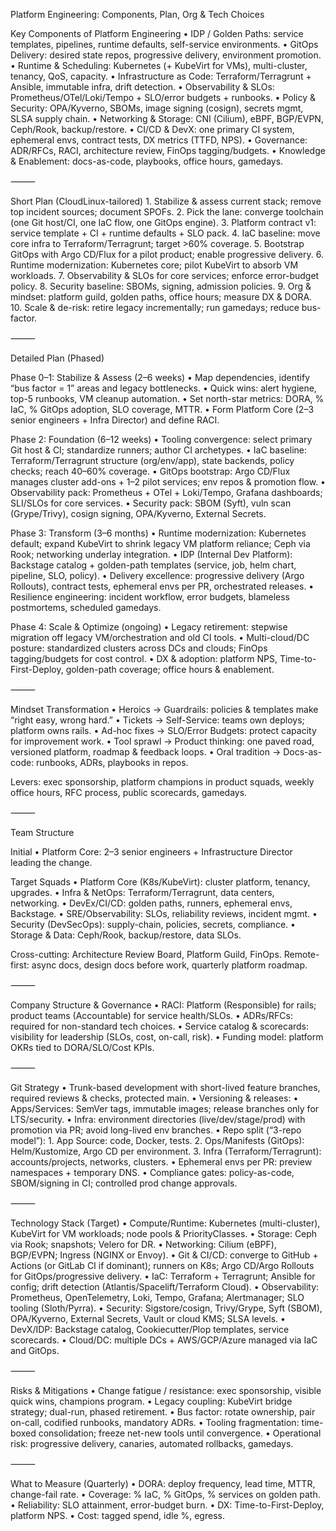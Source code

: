 Platform Engineering: Components, Plan, Org & Tech Choices

Key Components of Platform Engineering
	•	IDP / Golden Paths: service templates, pipelines, runtime defaults, self-service environments.
	•	GitOps Delivery: desired state repos, progressive delivery, environment promotion.
	•	Runtime & Scheduling: Kubernetes (+ KubeVirt for VMs), multi-cluster, tenancy, QoS, capacity.
	•	Infrastructure as Code: Terraform/Terragrunt + Ansible, immutable infra, drift detection.
	•	Observability & SLOs: Prometheus/OTel/Loki/Tempo + SLO/error budgets + runbooks.
	•	Policy & Security: OPA/Kyverno, SBOMs, image signing (cosign), secrets mgmt, SLSA supply chain.
	•	Networking & Storage: CNI (Cilium), eBPF, BGP/EVPN, Ceph/Rook, backup/restore.
	•	CI/CD & DevX: one primary CI system, ephemeral envs, contract tests, DX metrics (TTFD, NPS).
	•	Governance: ADR/RFCs, RACI, architecture review, FinOps tagging/budgets.
	•	Knowledge & Enablement: docs-as-code, playbooks, office hours, gamedays.

⸻

Short Plan (CloudLinux-tailored)
	1.	Stabilize & assess current stack; remove top incident sources; document SPOFs.
	2.	Pick the lane: converge toolchain (one Git host/CI, one IaC flow, one GitOps engine).
	3.	Platform contract v1: service template + CI + runtime defaults + SLO pack.
	4.	IaC baseline: move core infra to Terraform/Terragrunt; target >60% coverage.
	5.	Bootstrap GitOps with Argo CD/Flux for a pilot product; enable progressive delivery.
	6.	Runtime modernization: Kubernetes core; pilot KubeVirt to absorb VM workloads.
	7.	Observability & SLOs for core services; enforce error-budget policy.
	8.	Security baseline: SBOMs, signing, admission policies.
	9.	Org & mindset: platform guild, golden paths, office hours; measure DX & DORA.
	10.	Scale & de-risk: retire legacy incrementally; run gamedays; reduce bus-factor.

⸻

Detailed Plan (Phased)

Phase 0–1: Stabilize & Assess (2–6 weeks)
	•	Map dependencies, identify “bus factor = 1” areas and legacy bottlenecks.
	•	Quick wins: alert hygiene, top-5 runbooks, VM cleanup automation.
	•	Set north-star metrics: DORA, % IaC, % GitOps adoption, SLO coverage, MTTR.
	•	Form Platform Core (2–3 senior engineers + Infra Director) and define RACI.

Phase 2: Foundation (6–12 weeks)
	•	Tooling convergence: select primary Git host & CI; standardize runners; author CI archetypes.
	•	IaC baseline: Terraform/Terragrunt structure (org/env/app), state backends, policy checks; reach 40–60% coverage.
	•	GitOps bootstrap: Argo CD/Flux manages cluster add-ons + 1–2 pilot services; env repos & promotion flow.
	•	Observability pack: Prometheus + OTel + Loki/Tempo, Grafana dashboards; SLI/SLOs for core services.
	•	Security pack: SBOM (Syft), vuln scan (Grype/Trivy), cosign signing, OPA/Kyverno, External Secrets.

Phase 3: Transform (3–6 months)
	•	Runtime modernization: Kubernetes default; expand KubeVirt to shrink legacy VM platform reliance; Ceph via Rook; networking underlay integration.
	•	IDP (Internal Dev Platform): Backstage catalog + golden-path templates (service, job, helm chart, pipeline, SLO, policy).
	•	Delivery excellence: progressive delivery (Argo Rollouts), contract tests, ephemeral envs per PR, orchestrated releases.
	•	Resilience engineering: incident workflow, error budgets, blameless postmortems, scheduled gamedays.

Phase 4: Scale & Optimize (ongoing)
	•	Legacy retirement: stepwise migration off legacy VM/orchestration and old CI tools.
	•	Multi-cloud/DC posture: standardized clusters across DCs and clouds; FinOps tagging/budgets for cost control.
	•	DX & adoption: platform NPS, Time-to-First-Deploy, golden-path coverage; office hours & enablement.

⸻

Mindset Transformation
	•	Heroics → Guardrails: policies & templates make “right easy, wrong hard.”
	•	Tickets → Self-Service: teams own deploys; platform owns rails.
	•	Ad-hoc fixes → SLO/Error Budgets: protect capacity for improvement work.
	•	Tool sprawl → Product thinking: one paved road, versioned platform, roadmap & feedback loops.
	•	Oral tradition → Docs-as-code: runbooks, ADRs, playbooks in repos.

Levers: exec sponsorship, platform champions in product squads, weekly office hours, RFC process, public scorecards, gamedays.

⸻

Team Structure

Initial
	•	Platform Core: 2–3 senior engineers + Infrastructure Director leading the change.

Target Squads
	•	Platform Core (K8s/KubeVirt): cluster platform, tenancy, upgrades.
	•	Infra & NetOps: Terraform/Terragrunt, data centers, networking.
	•	DevEx/CI/CD: golden paths, runners, ephemeral envs, Backstage.
	•	SRE/Observability: SLOs, reliability reviews, incident mgmt.
	•	Security (DevSecOps): supply-chain, policies, secrets, compliance.
	•	Storage & Data: Ceph/Rook, backup/restore, data SLOs.

Cross-cutting: Architecture Review Board, Platform Guild, FinOps.
Remote-first: async docs, design docs before work, quarterly platform roadmap.

⸻

Company Structure & Governance
	•	RACI: Platform (Responsible) for rails; product teams (Accountable) for service health/SLOs.
	•	ADRs/RFCs: required for non-standard tech choices.
	•	Service catalog & scorecards: visibility for leadership (SLOs, cost, on-call, risk).
	•	Funding model: platform OKRs tied to DORA/SLO/Cost KPIs.

⸻

Git Strategy
	•	Trunk-based development with short-lived feature branches, required reviews & checks, protected main.
	•	Versioning & releases:
	•	Apps/Services: SemVer tags, immutable images; release branches only for LTS/security.
	•	Infra: environment directories (live/dev/stage/prod) with promotion via PR; avoid long-lived env branches.
	•	Repo split (“3-repo model”):
	1.	App Source: code, Docker, tests.
	2.	Ops/Manifests (GitOps): Helm/Kustomize, Argo CD per environment.
	3.	Infra (Terraform/Terragrunt): accounts/projects, networks, clusters.
	•	Ephemeral envs per PR: preview namespaces + temporary DNS.
	•	Compliance gates: policy-as-code, SBOM/signing in CI; controlled prod change approvals.

⸻

Technology Stack (Target)
	•	Compute/Runtime: Kubernetes (multi-cluster), KubeVirt for VM workloads; node pools & PriorityClasses.
	•	Storage: Ceph via Rook; snapshots; Velero for DR.
	•	Networking: Cilium (eBPF), BGP/EVPN; Ingress (NGINX or Envoy).
	•	Git & CI/CD: converge to GitHub + Actions (or GitLab CI if dominant); runners on K8s; Argo CD/Argo Rollouts for GitOps/progressive delivery.
	•	IaC: Terraform + Terragrunt; Ansible for config; drift detection (Atlantis/Spacelift/Terraform Cloud).
	•	Observability: Prometheus, OpenTelemetry, Loki, Tempo, Grafana; Alertmanager; SLO tooling (Sloth/Pyrra).
	•	Security: Sigstore/cosign, Trivy/Grype, Syft (SBOM), OPA/Kyverno, External Secrets, Vault or cloud KMS; SLSA levels.
	•	DevX/IDP: Backstage catalog, Cookiecutter/Plop templates, service scorecards.
	•	Cloud/DC: multiple DCs + AWS/GCP/Azure managed via IaC and GitOps.

⸻

Risks & Mitigations
	•	Change fatigue / resistance: exec sponsorship, visible quick wins, champions program.
	•	Legacy coupling: KubeVirt bridge strategy; dual-run, phased retirement.
	•	Bus factor: rotate ownership, pair on-call, codified runbooks, mandatory ADRs.
	•	Tooling fragmentation: time-boxed consolidation; freeze net-new tools until convergence.
	•	Operational risk: progressive delivery, canaries, automated rollbacks, gamedays.

⸻

What to Measure (Quarterly)
	•	DORA: deploy frequency, lead time, MTTR, change-fail rate.
	•	Coverage: % IaC, % GitOps, % services on golden path.
	•	Reliability: SLO attainment, error-budget burn.
	•	DX: Time-to-First-Deploy, platform NPS.
	•	Cost: tagged spend, idle %, egress.
